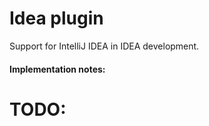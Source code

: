 Idea plugin
=============
Support for IntelliJ IDEA in IDEA development.

#### Implementation notes:

# TODO:

